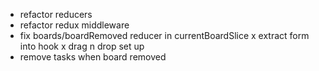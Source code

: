 - refactor reducers
- refactor redux middleware
- fix boards/boardRemoved reducer in currentBoardSlice
  x extract form into hook
  x drag n drop set up
- remove tasks when board removed
